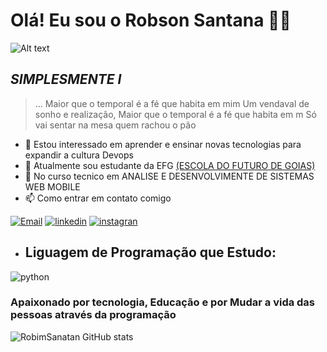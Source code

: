 # Olá! Eu sou o Robson Santana 🧑‍💻
![Alt text](https://hnz.com.br/wp-content/uploads/2021/03/hnz-consultoria-e-treinamentos-blog-como-implementar-devops-as-24-praticas-para-a-adocao-do-devops.jpg)


## *SIMPLESMENTE I*

> … Maior que o temporal é a fé que habita em mim
Um vendaval de sonho e realização,
Maior que o temporal é a fé que habita em m
Só vai sentar na mesa quem rachou o pão

- 👀 Estou interessado em aprender e ensinar novas tecnologias para expandir a cultura Devops
- 🌱 Atualmente sou estudante da EFG [(ESCOLA DO FUTURO DE GOIAS)](https://efg.org.br/fale-conosco-luiz-rassi)
- 💚 No curso tecnico em ANALISE E DESENVOLVIMENTE DE SISTEMAS WEB MOBILE
- 📫 Como entrar em contato comigo 
  
[![Email](https://img.shields.io/badge/Gmail-D14836?style=for-the-badge&logo=gmail&logoColor=white)](https://mail.google.com/mail/u/1/#inbox)
[![linkedin](https://img.shields.io/badge/LinkedIn-0077B5?style=for-the-badge&logo=linkedin&logoColor=white)](https://www.linkedin.com/feed/)
[![instagran](https://img.shields.io/badge/Instagram-E4405F?style=for-the-badge&logo=instagram&logoColor=white)](https://instagram.com/robson89santana?igshid=NzZlODBkYWE4Ng==)
- ## Liguagem de Programação que Estudo:
![python](https://img.shields.io/badge/Python-3776AB?style=for-the-badge&logo=python&logoColor=white)



### **Apaixonado por tecnologia, Educação e por Mudar a vida das pessoas através da programação**



![RobimSanatan GitHub stats](https://github-readme-stats.vercel.app/api?username=RobimSantana&show_icons=true&theme=merko)

